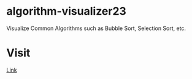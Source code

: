 # algorithm-visualizer23
Visualize Common Algorithms such as Bubble Sort, Selection Sort, etc.

# Visit

<a href="https://algorithmvisualizer23.netlify.app/" >Link </a>
